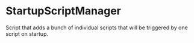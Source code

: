 # StartupScriptManager
Script that adds a bunch of individual scripts that will be triggered by one script on startup.
